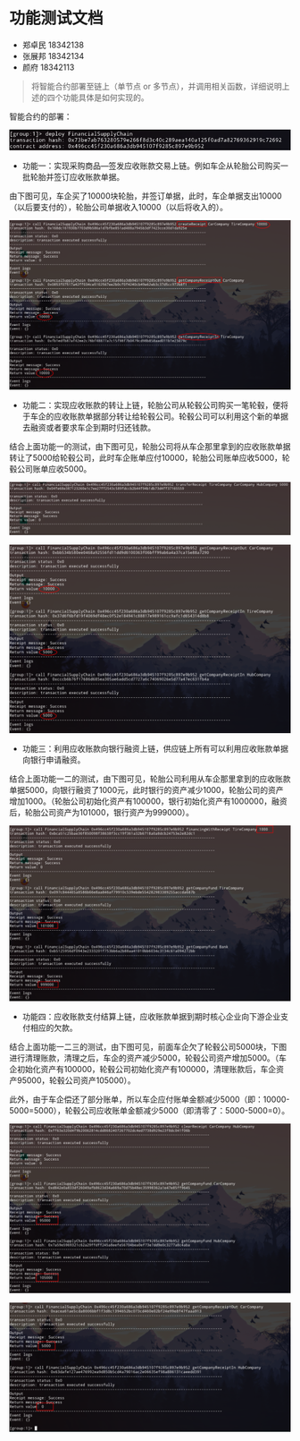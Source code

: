 # 功能测试文档

- 郑卓民 18342138	
- 张展邦 18342134	
- 颜府 18342113

> 将智能合约部署至链上（单节点 or 多节点），并调用相关函数，详细说明上述的四个功能具体是如何实现的。

智能合约的部署：

![30](img/30.png)

- 功能一：实现采购商品—签发应收账款交易上链。例如车企从轮胎公司购买一批轮胎并签订应收账款单据。

由下图可见，车企买了10000块轮胎，并签订单据，此时，车企单据支出10000（以后要支付的），轮胎公司单据收入10000（以后将收入的）。

![31](img/31.png)

- 功能二：实现应收账款的转让上链，轮胎公司从轮毂公司购买一笔轮毂，便将于车企的应收账款单据部分转让给轮毂公司。轮毂公司可以利用这个新的单据去融资或者要求车企到期时归还钱款。

结合上面功能一的测试，由下图可见，轮胎公司将从车企那里拿到的应收账款单据转让了5000给轮毂公司，此时车企账单应付10000，轮胎公司账单应收5000，轮毂公司账单应收5000。

![32](img/32.png)

![33](img/33.png)

- 功能三：利用应收账款向银行融资上链，供应链上所有可以利用应收账款单据向银行申请融资。

结合上面功能一二的测试，由下图可见，轮胎公司利用从车企那里拿到的应收账款单据5000，向银行融资了1000元，此时银行的资产减少1000，轮胎公司的资产增加1000。（轮胎公司初始化资产有100000，银行初始化资产有1000000，融资后，轮胎公司资产为101000，银行资产为999000）。

![34](img/34.png)

- 功能四：应收账款支付结算上链，应收账款单据到期时核心企业向下游企业支付相应的欠款。

结合上面功能一二三的测试，由下图可见，前面车企欠了轮毂公司5000块，下图进行清理账款，清理之后，车企的资产减少5000，轮毂公司资产增加5000。（车企初始化资产有100000，轮毂公司初始化资产有100000，清理账款后，车企资产95000，轮毂公司资产105000）。

此外，由于车企偿还了部分账单，所以车企应付账单金额减少5000（即：10000-5000=5000），轮毂公司应收账单金额减少5000（即清零了：5000-5000=0）。

![35](img/35.png)

![36](img/36.png)



